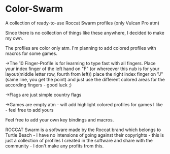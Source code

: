 # Color-Swarm
A collection of ready-to-use Roccat Swarm profiles (only Vulcan Pro atm)

Since there is no collection of things like these anywhere, I decided to make my own.

The profiles are color only atm.
I'm planning to add colored profiles with macros for some games.


->The 10 Finger-Profile is for learming to type fast with all fingers.
  Place your index finger of the left hand on "F" (or whereever this nub is for your layout(middle letter row, fourth from left))
  place the right index finger on "J" (same line, you get the point)
  and just use the different colored areas for the according fingers - good luck ;)

->Flags are just simple country flags

->Games are empty atm - will add highlight colored profiles for games I like - feel free to add yours


Feel free to add your own key bindings and macros.



ROCCAT Swarm is a software made by the Roccat brand which belongs to Turtle Beach - I have no intensions of going against their copyrights - this is just a collection of profiles I created in the software and share with the community - I don't make any profits from this.
